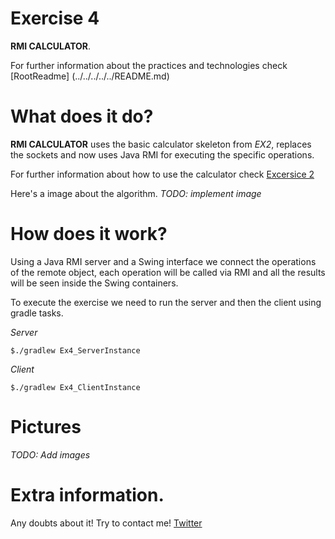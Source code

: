 # Exercise 4

**RMI CALCULATOR**. 

For further information about the practices and technologies check [RootReadme] (../../../../../README.md)

# What does it do?
 
 **RMI CALCULATOR** uses the basic calculator skeleton from *EX2*, replaces the sockets and now uses Java RMI for 
 executing the specific operations.
 
 For further information about how to use the calculator check [Excersice 2](../EX2/README.md)
 
 Here's a image about the algorithm.
 *TODO: implement image*

# How does it work?

Using a Java RMI server and a Swing interface we connect the operations of the remote object, each operation will be called
via RMI and all the results will be seen inside the Swing containers.

To execute the exercise we need to run the server and then the client using gradle tasks.

*Server*


```
$./gradlew Ex4_ServerInstance
```

*Client*


```
$./gradlew Ex4_ClientInstance
```

# Pictures

*TODO: Add images*

# Extra information.

Any doubts about it! Try to contact me! [Twitter](http://twitter.com/jresendiz27)